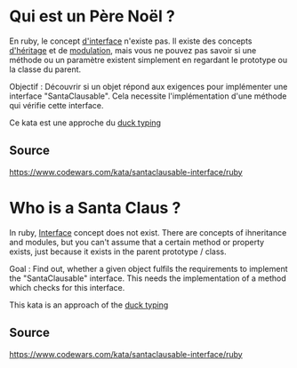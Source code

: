 # Qui est un Père Noël ?

En ruby, le concept [d'interface](https://openclassrooms.com/courses/programmez-en-oriente-objet-en-php/les-interfaces-1) n'existe pas. Il existe des concepts [d'héritage](https://fr.wikibooks.org/wiki/Programmation_Ruby/H%C3%A9ritage) et de [modulation](https://www.grafikart.fr/formations/apprendre-ruby/poo-modules-namespaces), mais vous ne pouvez pas savoir si une méthode ou un paramètre existent simplement en regardant le prototype ou la classe du parent.

Objectif : Découvrir si un objet répond aux exigences pour implémenter une interface "SantaClausable". Cela necessite l'implémentation d'une méthode qui vérifie cette interface.

Ce kata est une approche du [duck typing](https://fr.wikipedia.org/wiki/Duck_typing)

## Source

https://www.codewars.com/kata/santaclausable-interface/ruby


# Who is a Santa Claus ?

In ruby, [Interface](https://docs.oracle.com/javase/tutorial/java/IandI/createinterface.html) concept does not exist. There are concepts of ihneritance and modules, but you can't assume that a certain method or property exists, just because it exists in the parent prototype / class.

Goal : Find out, whether a given object fulfils the requirements to implement the "SantaClausable" interface. This needs the implementation of a method which checks for this interface.

This kata is an approach of the [duck typing](https://en.wikipedia.org/wiki/Duck_typing)

## Source

https://www.codewars.com/kata/santaclausable-interface/ruby

